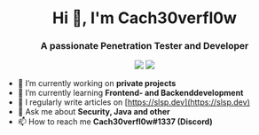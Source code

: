 <h1 align="center">Hi 👋, I'm Cach30verfl0w</h1>
<h3 align="center">A passionate Penetration Tester and Developer</h3>

<p align="center">
  <img src="https://github-readme-stats.vercel.app/api/top-langs/?username=Cach30verfl0w&layout=compact&hide_border=true&theme=darcula&bg_color=00000000&langs_count=6">
<img src="https://github-readme-stats.vercel.app/api?username=Cach30verfl0w&show_icons=true&count_private=true&theme=darcula&hide_border=true&hide=issues&bg_color=00000000">
</p>

- 🔭 I’m currently working on **private projects**
- 🌱 I’m currently learning **Frontend- and Backenddevelopment**
- 📝 I regularly write articles on [https://slsp.dev](https://slsp.dev)
- 💬 Ask me about **Security, Java and other**
- 📫 How to reach me **Cach30verfl0w#1337 (Discord)**
